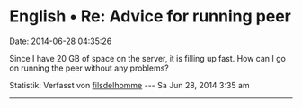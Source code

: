 English • Re: Advice for running peer
=====================================

Date: 2014-06-28 04:35:26

Since I have 20 GB of space on the server, it is filling up fast. How
can I go on running the peer without any problems?

Statistik: Verfasst von
[filsdelhomme](http://forum.yacy-websuche.de/memberlist.php?mode=viewprofile&u=9440)
--- Sa Jun 28, 2014 3:35 am

------------------------------------------------------------------------
